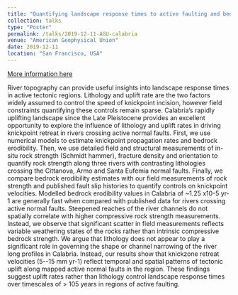 ```yaml
---
title: "Quantifying landscape response times to active faulting and bedrock erodibility: Field insights from Calabria, Italy"
collection: talks
type: "Poster"
permalink: /talks/2019-12-11-AGU-calabria
venue: "American Geophysical Union"
date: 2019-12-11
location: "San Francisco, USA"
---
```


[More information here](https://agu.confex.com/agu/fm19/meetingapp.cgi/Paper/492863)

River topography can provide useful insights into landscape response times in active tectonic regions. Lithology and uplift rate are the two factors widely assumed to control the speed of knickpoint incision, however field constraints quantifying these controls remain sparse. Calabria’s rapidly uplifting landscape since the Late Pleistocene provides an excellent opportunity to explore the influence of lithology and uplift rates in driving knickpoint retreat in rivers crossing active normal faults. First, we use numerical models to estimate knickpoint propagation rates and bedrock erodibility. Then, we use detailed field and structural measurements of in-situ rock strength (Schmidt hammer), fracture density and orientation to quantify rock strength along three rivers with contrasting lithologies crossing the Cittanova, Armo and Santa Eufemia normal faults. Finally, we compare bedrock erodibility estimates with our field measurements of rock strength and published fault slip histories to quantify controls on knickpoint velocities. Modelled bedrock erodibility values in Calabria of ~1.25 x10-5 yr-1 are generally fast when compared with published data for rivers crossing active normal faults. Steepened reaches of the river channels do not spatially correlate with higher compressive rock strength measurements. Instead, we observe that significant scatter in field measurements reflects variable weathering states of the rocks rather than intrinsic compressive bedrock strength. We argue that lithology does not appear to play a significant role in governing the shape or channel narrowing of the river long profiles in Calabria. Instead, our results show that knickzone retreat velocities (5--15 mm yr-1) reflect temporal and spatial patterns of tectonic uplift along mapped active normal faults in the region. These findings suggest uplift rates rather than lithology control landscape response times over timescales of > 105 years in regions of active faulting.
